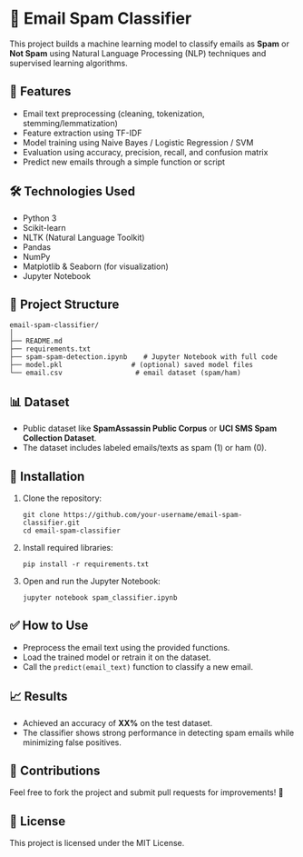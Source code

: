 
# 📧 Email Spam Classifier

This project builds a machine learning model to classify emails as **Spam** or **Not Spam** using Natural Language Processing (NLP) techniques and supervised learning algorithms.

## 🚀 Features
- Email text preprocessing (cleaning, tokenization, stemming/lemmatization)
- Feature extraction using TF-IDF
- Model training using Naive Bayes / Logistic Regression / SVM
- Evaluation using accuracy, precision, recall, and confusion matrix
- Predict new emails through a simple function or script

## 🛠 Technologies Used
- Python 3
- Scikit-learn
- NLTK (Natural Language Toolkit)
- Pandas
- NumPy
- Matplotlib & Seaborn (for visualization)
- Jupyter Notebook

## 📂 Project Structure
```
email-spam-classifier/
│
├── README.md
├── requirements.txt
├── spam-spam-detection.ipynb    # Jupyter Notebook with full code
├── model.pkl                 # (optional) saved model files
└── email.csv                  # email dataset (spam/ham)
```

## 📊 Dataset
- Public dataset like **SpamAssassin Public Corpus** or **UCI SMS Spam Collection Dataset**.
- The dataset includes labeled emails/texts as spam (1) or ham (0).

## 🔧 Installation
1. Clone the repository:
   ```
   git clone https://github.com/your-username/email-spam-classifier.git
   cd email-spam-classifier
   ```
2. Install required libraries:
   ```
   pip install -r requirements.txt
   ```

3. Open and run the Jupyter Notebook:
   ```
   jupyter notebook spam_classifier.ipynb
   ```

## ✅ How to Use
- Preprocess the email text using the provided functions.
- Load the trained model or retrain it on the dataset.
- Call the `predict(email_text)` function to classify a new email.

## 📈 Results
- Achieved an accuracy of **XX%** on the test dataset.
- The classifier shows strong performance in detecting spam emails while minimizing false positives.

## 🤝 Contributions
Feel free to fork the project and submit pull requests for improvements! 🚀

## 📄 License
This project is licensed under the MIT License.

